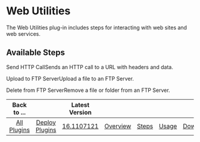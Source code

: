 
Web Utilities
=============


The Web Utilities plug-in includes steps for interacting with web sites and web services.



Available Steps
---------------


Send HTTP CallSends an HTTP call to a URL with headers and data.


Upload to FTP ServerUpload a file to an FTP Server.


Delete from FTP ServerRemove a file or folder from an FTP Server.





|Back to ...||Latest Version|||||
| :---: | :---: | :---: | :---: | :---: | :---: | :---: |
|[All Plugins](../../index.md)|[Deploy Plugins](../README.md)|[16.1107121](https://raw.githubusercontent.com/UrbanCode/IBM-UCD-PLUGINS/main/files/web-utilities/web-utilities-16.1107121.zip)|[Overview](overview.md)|[Steps](steps.md)|[Usage](usage.md)|[Downloads](downloads.md)|
